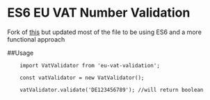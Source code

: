 # ES6 EU VAT Number Validation

Fork of [this](https://www.braemoor.co.uk/software/vat.shtml) but updated most of the file to be using ES6 and a more functional approach

##Usage

```
    import VatValidator from 'eu-vat-validation';

    const vatValidator = new VatValidator();

    vatValidator.validate('DE123456789'); //will return boolean
```
